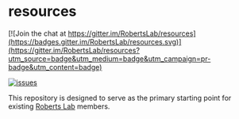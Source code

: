# resources

[![Join the chat at https://gitter.im/RobertsLab/resources](https://badges.gitter.im/RobertsLab/resources.svg)](https://gitter.im/RobertsLab/resources?utm_source=badge&utm_medium=badge&utm_campaign=pr-badge&utm_content=badge)

[![issues](https://img.shields.io/github/issues/RobertsLab/resources.svg)](https://github.com/RobertsLab/resources/issues)

This repository is designed to serve as the primary starting point for existing [Roberts Lab](http://faculty.washington.edu/sr320/) members.
